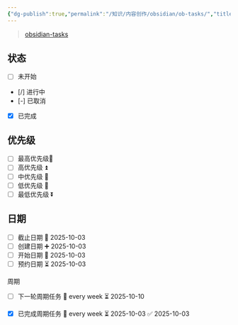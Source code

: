 ```yaml
---
{"dg-publish":true,"permalink":"/知识/内容创作/obsidian/ob-tasks/","title":"obsidian-tasks","tags":["doc","obsidian"],"noteIcon":""}
---
```


> [obsidian-tasks](https://github.com/obsidian-tasks-group/obsidian-tasks)

## 状态

- [ ] 未开始
- [/] 进行中
- [-] 已取消
- [x] 已完成

## 优先级

- [ ] 最高优先级🔺 
- [ ] 高优先级 ⏫
- [ ] 中优先级 🔼 
- [ ] 低优先级 🔽 
- [ ] 最低优先级 ⏬ 

## 日期

- [ ] 截止日期 📅 2025-10-03 
- [ ] 创建日期 ➕ 2025-10-03 
- [ ] 开始日期 🛫 2025-10-03 
- [ ] 预约日期 ⏳ 2025-10-03

周期
- [ ] 下一轮周期任务 🔁 every week ⏳ 2025-10-10
- [x] 已完成周期任务 🔁 every week ⏳ 2025-10-03 ✅ 2025-10-03

